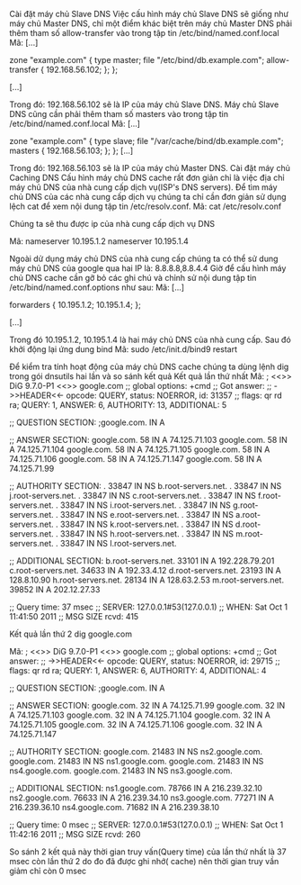Cài đặt máy chủ Slave DNS
Việc cấu hình máy chủ Slave DNS sẽ giống như máy chủ Master DNS, chỉ một điểm khác biệt trên máy chủ Master DNS phải thêm tham số allow-transfer vào trong tập tin /etc/bind/named.conf.local
Mã:
[...]

zone "example.com" {
type master;
file "/etc/bind/db.example.com";
allow-transfer { 192.168.56.102; };
};

[...]

Trong đó: 192.168.56.102 sẽ là IP của máy chủ Slave DNS.
Máy chủ Slave DNS cũng cần phải thêm tham số masters vào trong tập tin /etc/bind/named.conf.local
Mã:
[...]

zone "example.com" {
type slave;
file "/var/cache/bind/db.example.com";
masters { 192.168.56.103; };
};
[...]

Trong đó: 192.168.56.103 sẽ là IP của máy chủ Master DNS.
Cài đặt máy chủ Caching DNS
Cấu hình máy chủ DNS cache rất đơn giản chỉ là việc địa chỉ máy chủ DNS của nhà cung cấp dịch vụ(ISP's DNS servers). Để tìm máy chủ DNS của các nhà cung cấp dịch vụ chúng ta chỉ cần đơn giản sử dụng lệch cat để xem nội dung tập tin /etc/resolv.conf.
Mã:
cat /etc/resolv.conf

Chúng ta sẽ thu được ip của nhà cung cấp dịch vụ DNS


Mã:
nameserver 10.195.1.2
nameserver 10.195.1.4

Ngoài dử dụng máy chủ DNS của nhà cung cấp chúng ta có thể sử dung máy chủ DNS của google qua hai IP là: 8.8.8.8,8.8.4.4
Giờ để cấu hình máy chủ DNS cache cần gỡ bỏ các ghi chú và chỉnh sử nội dung tập tin /etc/bind/named.conf.options như sau:
Mã:
[...]


forwarders {
10.195.1.2;
10.195.1.4;
};


[...]

Trong đó 10.195.1.2, 10.195.1.4 là hai máy chủ DNS của nhà cung cấp.
Sau đó khởi động lại ứng dung bind
Mã:
sudo /etc/init.d/bind9 restart

Để kiểm tra tính hoạt động của máy chủ DNS cache chúng ta dùng lệnh dig trong gói dnsutils hai lần và so sánh kết quả
Kết quả lần thứ nhất
Mã:
; <<>> DiG 9.7.0-P1 <<>> google.com
;; global options: +cmd
;; Got answer:
;; ->>HEADER<<- opcode: QUERY, status: NOERROR, id: 31357
;; flags: qr rd ra; QUERY: 1, ANSWER: 6, AUTHORITY: 13, ADDITIONAL: 5

;; QUESTION SECTION:
;google.com. IN A

;; ANSWER SECTION:
google.com. 58 IN A 74.125.71.103
google.com. 58 IN A 74.125.71.104
google.com. 58 IN A 74.125.71.105
google.com. 58 IN A 74.125.71.106
google.com. 58 IN A 74.125.71.147
google.com. 58 IN A 74.125.71.99

;; AUTHORITY SECTION:
. 33847 IN NS b.root-servers.net.
. 33847 IN NS j.root-servers.net.
. 33847 IN NS c.root-servers.net.
. 33847 IN NS f.root-servers.net.
. 33847 IN NS i.root-servers.net.
. 33847 IN NS g.root-servers.net.
. 33847 IN NS e.root-servers.net.
. 33847 IN NS a.root-servers.net.
. 33847 IN NS k.root-servers.net.
. 33847 IN NS d.root-servers.net.
. 33847 IN NS h.root-servers.net.
. 33847 IN NS m.root-servers.net.
. 33847 IN NS l.root-servers.net.

;; ADDITIONAL SECTION:
b.root-servers.net. 33101 IN A 192.228.79.201
c.root-servers.net. 34633 IN A 192.33.4.12
d.root-servers.net. 23193 IN A 128.8.10.90
h.root-servers.net. 28134 IN A 128.63.2.53
m.root-servers.net. 39852 IN A 202.12.27.33

;; Query time: 37 msec
;; SERVER: 127.0.0.1#53(127.0.0.1)
;; WHEN: Sat Oct 1 11:41:50 2011
;; MSG SIZE rcvd: 415

Kết quả lần thứ 2
dig google.com

Mã:
; <<>> DiG 9.7.0-P1 <<>> google.com
;; global options: +cmd
;; Got answer:
;; ->>HEADER<<- opcode: QUERY, status: NOERROR, id: 29715
;; flags: qr rd ra; QUERY: 1, ANSWER: 6, AUTHORITY: 4, ADDITIONAL: 4

;; QUESTION SECTION:
;google.com. IN A

;; ANSWER SECTION:
google.com. 32 IN A 74.125.71.99
google.com. 32 IN A 74.125.71.103
google.com. 32 IN A 74.125.71.104
google.com. 32 IN A 74.125.71.105
google.com. 32 IN A 74.125.71.106
google.com. 32 IN A 74.125.71.147

;; AUTHORITY SECTION:
google.com. 21483 IN NS ns2.google.com.
google.com. 21483 IN NS ns1.google.com.
google.com. 21483 IN NS ns4.google.com.
google.com. 21483 IN NS ns3.google.com.

;; ADDITIONAL SECTION:
ns1.google.com. 78766 IN A 216.239.32.10
ns2.google.com. 76633 IN A 216.239.34.10
ns3.google.com. 77271 IN A 216.239.36.10
ns4.google.com. 71682 IN A 216.239.38.10

;; Query time: 0 msec
;; SERVER: 127.0.0.1#53(127.0.0.1)
;; WHEN: Sat Oct 1 11:42:16 2011
;; MSG SIZE rcvd: 260

So sánh 2 kết quả này thời gian truy vấn(Query time) của lần thứ nhất là 37 msec còn lần thứ 2 do đo đã được ghi nhớ( cache) nên thời gian truy vần giảm chỉ còn 0 msec
